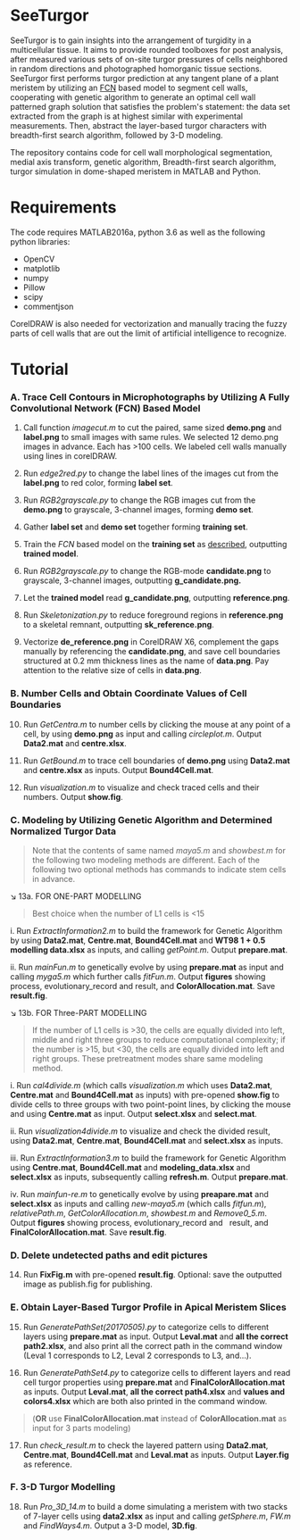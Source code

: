 # SeeTurgor
SeeTurgor is to gain insights into the arrangement of turgidity in a
multicellular tissue. It aims to provide rounded toolboxes for post analysis,
after measured various sets of on-site turgor pressures of cells neighbored in
random directions and photographed homorganic tissue sections. SeeTurgor first
performs turgor prediction at any tangent plane of a plant meristem by utilizing
an [FCN] based model to segment cell walls, cooperating with genetic algorithm to 
generate an optimal cell wall patterned graph solution that satisfies the problem's 
statement: the data set extracted from the graph is at highest similar with experimental measurements. Then,
abstract the layer-based turgor characters with breadth-first search algorithm,
followed by 3-D modeling.

The repository contains code for cell wall morphological segmentation, medial
axis transform, genetic algorithm, Breadth-first search algorithm, turgor
simulation in dome-shaped meristem in MATLAB and Python.

# Requirements
The code requires MATLAB2016a, python 3.6 as well as the
following python libraries:

-   OpenCV
-   matplotlib
-   numpy
-   Pillow
-   scipy
-   commentjson

CorelDRAW is also needed for vectorization and manually tracing the fuzzy parts
of cell walls that are out the limit of artificial intelligence to
recognize.

# Tutorial

### A.	Trace Cell Contours in Microphotographs by Utilizing A Fully Convolutional Network (FCN) Based Model

1.  Call function *imagecut.m* to cut the paired, same sized **demo.png** and
    **label.png** to small images with same rules. We selected 12 demo.png
    images in advance. Each has \>100 cells. We labeled cell walls manually
    using lines in corelDRAW.

2.  Run *edge2red.py* to change the label lines of the images cut from the
    **label.png** to red color, forming **label set**.

3.  Run *RGB2grayscale.py* to change the RGB images cut from the **demo.png** to
    grayscale, 3-channel images, forming **demo set**.

4.  Gather **label set** and **demo set** together forming **training set**.

5.  Train the *FCN* based model on the **training set** as [described], outputting **trained model**.

6.  Run *RGB2grayscale.py* to change the RGB-mode **candidate.png** to
    grayscale, 3-channel images, outputting **g_candidate.png.**

7.  Let the **trained model** read **g_candidate.png**, outputting
    **reference.png**.

8.  Run *Skeletonization.py* to reduce foreground regions in **reference.png**
    to a skeletal remnant, outputting **sk_reference.png**.

9. Vectorize **de_reference.png** in CorelDRAW X6, complement the gaps manually
    by referencing the **candidate.png**, and save cell boundaries structured at
    0.2 mm thickness lines as the name of **data.png**. Pay attention to the
    relative size of cells in **data.png**.

### B.  Number Cells and Obtain Coordinate Values of Cell Boundaries

10. Run *GetCentra.m* to number cells by clicking the mouse at any point of a
    cell, by using **demo.png** as input and calling *circleplot.m*. Output
    **Data2.mat** and **centre.xlsx**.

11. Run *GetBound.m* to trace cell boundaries of **demo.png** using
    **Data2.mat** and **centre.xlsx** as inputs. Output **Bound4Cell.mat**.

12. Run *visualization.m* to visualize and check traced cells and their numbers.
    Output **show.fig**.

### C.  Modeling by Utilizing Genetic Algorithm and Determined Normalized Turgor Data
>   Note that the contents of same named *maya5.m* and *showbest.m* for the
>   following two modeling methods are different.  Each of the following two optional methods has commands to indicate stem cells in advance.

   :arrow_lower_right: 13a. FOR ONE-PART MODELLING
>   Best choice when the number of L1 cells is \<15


   i.  Run *ExtractInformation2.m* to build the framework for Genetic Algorithm by
    using **Data2.mat**, **Centre.mat**, **Bound4Cell.mat** and **WT98 1 + 0.5
    modelling data.xlsx** as inputs, and calling *getPoint.m*. Output
    **prepare.mat**.

   ii.  Run *mainFun.m* to genetically evolve by using **prepare.mat** as input and
    calling *myga5.m* which further calls *fitFun.m*. Output **figures** showing
    process, evolutionary_record and result, and **ColorAllocation.mat**. Save
    **result.fig**.

   :arrow_lower_right: 13b. FOR Three-PART MODELLING
>   If the number of L1 cells is \>30, the cells are equally divided into left,
middle and right three groups to reduce computational complexity; if the number is
\>15, but \<30, the cells are equally divided into left and right groups. These
pretreatment modes share same modeling method.


   i.  Run *cal4divide.m* (which calls *visualization.m* which uses **Data2.mat**,
    **Centre.mat** and **Bound4Cell.mat** as inputs) with pre-opened
    **show.fig** to divide cells to three groups with two point-point lines, by
    clicking the mouse and using **Centre.mat** as input. Output **select.xlsx**
    and **select.mat**.

   ii.  Run *visualization4divide.m* to visualize and check the divided result,
    using **Data2.mat**, **Centre.mat**, **Bound4Cell.mat** and **select.xlsx**
    as inputs.

   iii.  Run *ExtractInformation3.m* to build the framework for Genetic Algorithm
    using **Centre.mat**, **Bound4Cell.mat** and **modeling_data.xlsx** and
    **select.xlsx** as inputs, subsequently calling **refresh.m**. Output
    **prepare.mat**.

   iv.  Run *mainfun-re.m* to genetically evolve by using **preapare.mat** and
    **select.xlsx** as inputs and calling *new-maya5.m* (which calls
    *fitfun.m*), *relativePath.m*, *GetColorAllocation.m*, *showbest.m* and
    *Remove0_5.m*. Output **figures** showing process, evolutionary_record and
    result, and **FinalColorAllocation.mat**. Save **result.fig**.

### D.  Delete undetected paths and edit pictures

14.  Run **FixFig.m** with pre-opened **result.fig**. Optional: save the
    outputted image as publish.fig for publishing.

### E.  Obtain Layer-Based Turgor Profile in Apical Meristem Slices

15.  Run *GeneratePathSet(20170505).py* to categorize cells to different layers
    using **prepare.mat** as input. Output **Leval.mat** and **all the correct
    path2.xlsx**, and also print all the correct path in the command window
    (Leval 1 corresponds to L2, Leval 2 corresponds to L3, and…).

16.  Run *GeneratePathSet4.py* to categorize cells to different layers and read
    cell turgor properties using **prepare.mat** and
    **FinalColorAllocation.mat** as inputs. Output **Leval.mat**, **all the
    correct path4.xlsx** and **values and colors4.xlsx** which are both also
    printed in the command window.
>   (**OR** use **FinalColorAllocation.mat** instead of **ColorAllocation.mat**
>   as input for 3 parts modeling)


17.  Run *check_result.m* to check the layered pattern using **Data2.mat**,
    **Centre.mat**, **Bound4Cell.mat** and **Leval.mat** as inputs. Output
    **Layer.fig** as reference.

### F.  3-D Turgor Modelling

18.  Run *Pro_3D_14.m* to build a dome simulating a meristem with two stacks of
    7-layer cells using **data2.xlsx** as input and calling *getSphere.m*,
    *FW.m* and *FindWays4.m*. Output a 3-D model, **3D.fig**.
    
[FCN]: https://arxiv.org/abs/1612.07695
[described]: https://github.com/gaskinwang/KittiSeg
